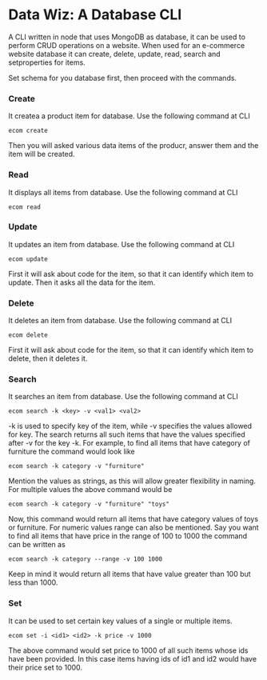 # Data Wiz: A Database CLI

A CLI written in node that uses MongoDB as database, it can be used to perform CRUD operations on a website. When used for an e-commerce website database it can create, delete, update, read, search and setproperties for items.

Set schema for you database first, then proceed with the commands.
### Create
It createa a product item for database. Use the following command at CLI
```
ecom create 
```
Then you will asked various data items of the producr, answer them and the item will be created.
### Read
It displays all items from database. Use the following command at CLI
```
ecom read 
```
### Update
It updates an item from database. Use the following command at CLI
```
ecom update
```
First it will ask about code for the item, so that it can identify which item to update. Then it asks all the data for the item.
### Delete
It deletes an item from database. Use the following command at CLI
```
ecom delete
```
First it will ask about code for the item, so that it can identify which item to delete, then it deletes it.
### Search
It searches an item from database. Use the following command at CLI
```
ecom search -k <key> -v <val1> <val2>
```
-k is used to specify key of the item, while -v specifies the values allowed for key. The search returns all such items that have the values specified after -v for the key -k.
For example, to find all items that have category of furniture the command would look like
```
ecom search -k category -v "furniture"
```
Mention the values as strings, as this will allow greater flexibility in naming.
For multiple values the above command would be
```
ecom search -k category -v "furniture" "toys"
```
Now, this command would return all items that have category values of toys or furniture.
For numeric values range can also be mentioned. Say you want to find all items that have price in the range of 100 to 1000 the command can be written as
```
ecom search -k category --range -v 100 1000
```
Keep in mind it would return all items that have value greater than 100 but less than 1000.
### Set
It can be used to set certain key values of a single or multiple items.
```
ecom set -i <id1> <id2> -k price -v 1000
```
The above command would set price to 1000 of all such items whose ids have been provided. In this case items having ids of id1 and id2 would have their price set to 1000.


